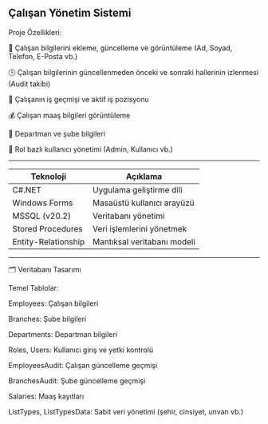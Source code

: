 Çalışan Yönetim Sistemi
---------------------------------------------

 Proje Özellikleri:
 
👤 Çalışan bilgilerini ekleme, güncelleme ve görüntüleme (Ad, Soyad, Telefon, E-Posta vb.)

🕒 Çalışan bilgilerinin güncellenmeden önceki ve sonraki hallerinin izlenmesi (Audit takibi)

📌 Çalışanın iş geçmişi ve aktif iş pozisyonu

💰 Çalışan maaş bilgileri görüntüleme

🏢 Departman ve şube bilgileri

👥 Rol bazlı kullanıcı yönetimi (Admin, Kullanıcı vb.)

---------------------------------------------------------------------

| Teknoloji           | Açıklama                                  |
| ------------------- | ----------------------------------------- |
| C#.NET              | Uygulama geliştirme dili                  |
| Windows Forms       | Masaüstü kullanıcı arayüzü                |
| MSSQL (v20.2)       | Veritabanı yönetimi                       |
| Stored Procedures   | Veri işlemlerini yönetmek                 |
| Entity-Relationship | Mantıksal veritabanı modeli               |

-----------------------------------------------------------


🗂️ Veritabanı Tasarımı

Temel Tablolar:

Employees: Çalışan bilgileri

Branches: Şube bilgileri

Departments: Departman bilgileri

Roles, Users: Kullanıcı giriş ve yetki kontrolü

EmployeesAudit: Çalışan güncelleme geçmişi

BranchesAudit: Şube güncelleme geçmişi

Salaries: Maaş kayıtları

ListTypes, ListTypesData: Sabit veri yönetimi (şehir, cinsiyet, unvan vb.)
